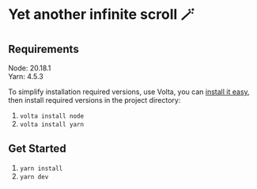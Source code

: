 # Yet another infinite scroll 🪄

## Requirements
Node: 20.18.1  
Yarn: 4.5.3

To simplify installation required versions, use Volta, you can [install it easy](https://docs.volta.sh/guide/getting-started), then install required versions in the project directory:
1. `volta install node`
2. `volta install yarn`

## Get Started
1. `yarn install`  
2. `yarn dev`

